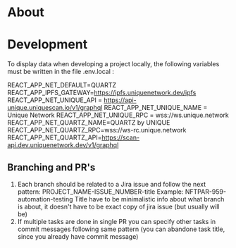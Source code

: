 # About

# Development

To display data when developing a project locally, the following variables must be written in the file .env.local :

REACT_APP_NET_DEFAULT=QUARTZ
REACT_APP_IPFS_GATEWAY=https://ipfs.uniquenetwork.dev/ipfs
REACT_APP_NET_UNIQUE_API = https://api-unique.uniquescan.io/v1/graphql
REACT_APP_NET_UNIQUE_NAME = Unique Network
REACT_APP_NET_UNIQUE_RPC = wss://ws.unique.network
REACT_APP_NET_QUARTZ_NAME=QUARTZ by UNIQUE
REACT_APP_NET_QUARTZ_RPC=wss://ws-rc.unique.network
REACT_APP_NET_QUARTZ_API=https://scan-api.dev.uniquenetwork.dev/v1/graphql

## Branching and PR's

1. Each branch should be related to a Jira issue and follow the next pattern: PROJECT_NAME-ISSUE_NUMBER-title
   Example: NFTPAR-959-automation-testing
   Title have to be minimalistic info about what branch is about, it doesn't have to be exact copy of jira issue (but usually will be)
2. If multiple tasks are done in single PR you can specify other tasks in commit messages following same pattern (you can abandone task title, since you already have commit message)
